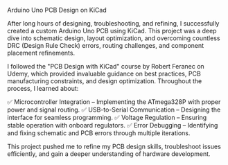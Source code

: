 Arduino Uno PCB Design on KiCad

After long hours of designing, troubleshooting, and refining, I successfully created a custom Arduino Uno PCB using KiCad. This project was a deep dive into schematic design, layout optimization, and overcoming countless DRC (Design Rule Check) errors, routing challenges, and component placement refinements.

I followed the "PCB Design with KiCad" course by Robert Feranec on Udemy, which provided invaluable guidance on best practices, PCB manufacturing constraints, and design optimization. Throughout the process, I learned about:

✅ Microcontroller Integration – Implementing the ATmega328P with proper power and signal routing.
✅ USB-to-Serial Communication – Designing the interface for seamless programming.
✅ Voltage Regulation – Ensuring stable operation with onboard regulators.
✅ Error Debugging – Identifying and fixing schematic and PCB errors through multiple iterations.

This project pushed me to refine my PCB design skills, troubleshoot issues efficiently, and gain a deeper understanding of hardware development. 
